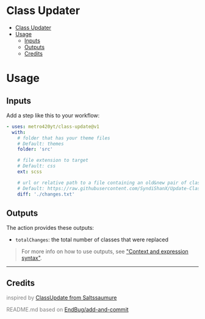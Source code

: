# Class Updater
- [Class Updater](#class-updater)
- [Usage](#usage)
  - [Inputs](#inputs)
  - [Outputs](#outputs)
  - [Credits](#credits)


# Usage
## Inputs

Add a step like this to your workflow:

```yml
- uses: metro420yt/class-update@v1
  with:
    # folder that has your theme files
    # Default: themes
    folder: 'src'

    # file extension to target
    # Default: css
    ext: scss

    # url or relative path to a file containing an old&new pair of class names
    # Default: https://raw.githubusercontent.com/SyndiShanX/Update-Classes/main/Changes.txt
    diff: './changes.txt'
```


## Outputs

The action provides these outputs:

- `totalChanges`: the total number of classes that were replaced

> For more info on how to use outputs, see ["Context and expression syntax"](https://docs.github.com/en/free-pro-team@latest/actions/reference/context-and-expression-syntax-for-github-actions).



---
## Credits
<div style="color:gray">
<p>inspired by <a href="https://github.com/Saltssaumure/ClassUpdate">ClassUpdate from Saltssaumure</a></p>
<p>README.md based on <a href="https://github.com/EndBug/add-and-commit/blob/v9/README.md">EndBug/add-and-commit</a></p>
</div>